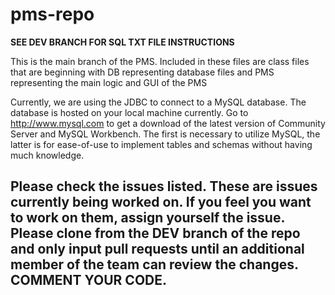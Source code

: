 # pms-repo

**SEE DEV BRANCH FOR SQL TXT FILE INSTRUCTIONS**


This is the main branch of the PMS. Included in these files are class files that are beginning with DB representing database files and PMS representing the main logic and GUI of the PMS

Currently, we are using the JDBC to connect to a MySQL database. The database is hosted on your local machine currently. Go to http://www.mysql.com to get a download of the latest version of Community Server and MySQL Workbench. The first is necessary to utilize MySQL, the latter is for ease-of-use to implement tables and schemas without having much knowledge.

Please check the issues listed. These are issues currently being worked on. If you feel you want to work on them, assign yourself the issue. Please clone from the DEV branch of the repo and only input pull requests until an additional member of the team can review the changes. COMMENT YOUR CODE. 
- 

